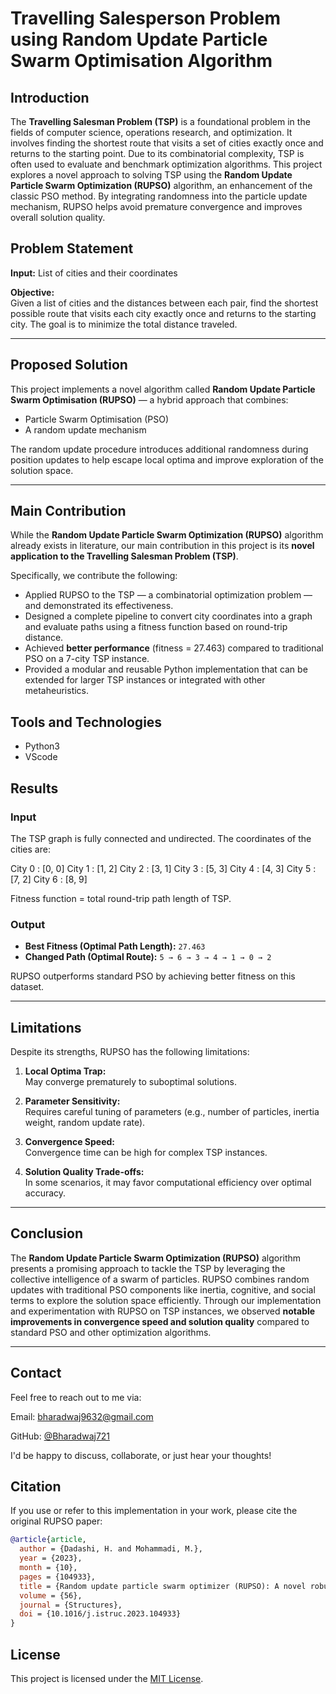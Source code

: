 # Travelling Salesperson Problem using Random Update Particle Swarm Optimisation Algorithm

## Introduction

The **Travelling Salesman Problem (TSP)** is a foundational problem in the fields of computer science, operations research, and optimization. It involves finding the shortest route that visits a set of cities exactly once and returns to the starting point. Due to its combinatorial complexity, TSP is often used to evaluate and benchmark optimization algorithms. This project explores a novel approach to solving TSP using the **Random Update Particle Swarm Optimization (RUPSO)** algorithm, an enhancement of the classic PSO method. By integrating randomness into the particle update mechanism, RUPSO helps avoid premature convergence and improves overall solution quality.

## Problem Statement

**Input:** List of cities and their coordinates

**Objective:**  
Given a list of cities and the distances between each pair, find the shortest possible route that visits each city exactly once and returns to the starting city. The goal is to minimize the total distance traveled.

---

## Proposed Solution

This project implements a novel algorithm called **Random Update Particle Swarm Optimisation (RUPSO)** — a hybrid approach that combines:
- Particle Swarm Optimisation (PSO)
- A random update mechanism

The random update procedure introduces additional randomness during position updates to help escape local optima and improve exploration of the solution space.

---

## Main Contribution

While the **Random Update Particle Swarm Optimization (RUPSO)** algorithm already exists in literature, our main contribution in this project is its **novel application to the Travelling Salesman Problem (TSP)**.

Specifically, we contribute the following:

- Applied RUPSO to the TSP — a combinatorial optimization problem — and demonstrated its effectiveness.
- Designed a complete pipeline to convert city coordinates into a graph and evaluate paths using a fitness function based on round-trip distance.
- Achieved **better performance** (fitness = 27.463) compared to traditional PSO on a 7-city TSP instance.
- Provided a modular and reusable Python implementation that can be extended for larger TSP instances or integrated with other metaheuristics.

## Tools and Technologies 

- Python3
- VScode
## Results

### Input

The TSP graph is fully connected and undirected. The coordinates of the cities are:

City 0 : [0, 0]
City 1 : [1, 2]
City 2 : [3, 1]
City 3 : [5, 3]
City 4 : [4, 3]
City 5 : [7, 2]
City 6 : [8, 9]


Fitness function = total round-trip path length of TSP.

### Output

- **Best Fitness (Optimal Path Length):** `27.463`  
- **Changed Path (Optimal Route):** `5 → 6 → 3 → 4 → 1 → 0 → 2`

RUPSO outperforms standard PSO by achieving better fitness on this dataset.

---

## Limitations

Despite its strengths, RUPSO has the following limitations:

1. **Local Optima Trap:**  
   May converge prematurely to suboptimal solutions.

2. **Parameter Sensitivity:**  
   Requires careful tuning of parameters (e.g., number of particles, inertia weight, random update rate).

3. **Convergence Speed:**  
   Convergence time can be high for complex TSP instances.

4. **Solution Quality Trade-offs:**  
   In some scenarios, it may favor computational efficiency over optimal accuracy.

---

## Conclusion

The **Random Update Particle Swarm Optimization (RUPSO)** algorithm presents a promising approach to tackle the TSP by leveraging the collective intelligence of a swarm of particles. RUPSO combines random updates with traditional PSO components like inertia, cognitive, and social terms to explore the solution space efficiently. Through our implementation and experimentation with RUPSO on TSP instances, we observed **notable improvements in convergence speed and solution quality** compared to standard PSO and other optimization algorithms.

---

## Contact
Feel free to reach out to me via:

Email: bharadwaj9632@gmail.com

GitHub: [@Bharadwaj721](https://github.com/Bharadwaj721)

I'd be happy to discuss, collaborate, or just hear your thoughts!

## Citation

If you use or refer to this implementation in your work, please cite the original RUPSO paper:

```bibtex
@article{article,
  author = {Dadashi, H. and Mohammadi, M.},
  year = {2023},
  month = {10},
  pages = {104933},
  title = {Random update particle swarm optimizer (RUPSO): A novel robust optimization algorithm},
  volume = {56},
  journal = {Structures},
  doi = {10.1016/j.istruc.2023.104933}
}

```
## License 

This project is licensed under the [MIT License](./LICENSE).
